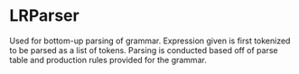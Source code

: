 # LRParser
Used for bottom-up parsing of grammar. Expression given is first tokenized to be parsed as a list of tokens. Parsing is conducted based off of parse table and production rules provided for the grammar. 
